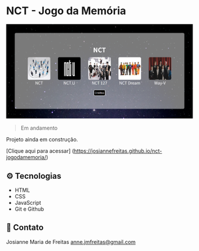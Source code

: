 # NCT - Jogo da Memória

![preview](/.github/preview.png)

> Em andamento

Projeto ainda em construção.

[Clique aqui para acessar] (https://josiannefreitas.github.io/nct-jogodamemoria/)

## ⚙ Tecnologias

- HTML
- CSS
- JavaScript
- Git e Github

## 📧 Contato

Josianne Maria de Freitas
anne.jmfreitas@gmail.com